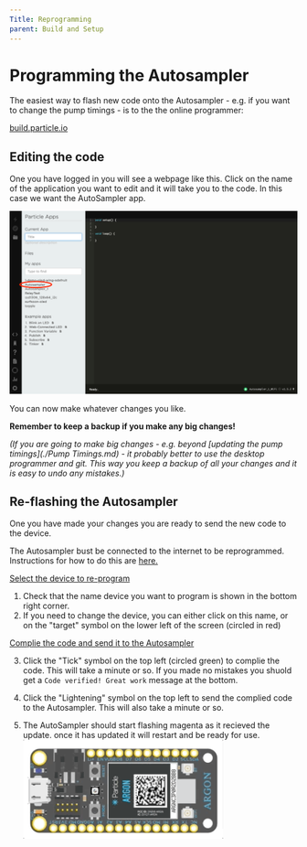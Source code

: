 ```yaml
---
Title: Reprogramming
parent: Build and Setup
---
```


# Programming the Autosampler

The easiest way to flash new code onto the Autosampler - e.g. if you want to change the pump timings - is to the the online programmer:

[build.particle.io](http://build.particle.io)



## Editing the code

One you have logged in you will see a webpage like this. Click on the name of the application you want to edit and it will take you to the code. In this case we want the AutoSampler app.

<img src="../img/buildParticleFirstPage.png"  width="700" />

You can now make whatever changes you like.

 **Remember to keep a backup if you make any big changes!**

*(If you are going to make big changes - e.g. beyond [updating the pump timings](./Pump Timings.md)  - it probably better to use the desktop programmer and git. This way you keep a backup of all your changes and it is easy to undo any mistakes.)*



## Re-flashing the Autosampler

One you have made your changes you are ready to send the new code to the device.

The Autosampler bust be connected to the internet to be reprogrammed. Instructions for how to do this are [here.](../RemoteOps.md)

<u>Select the device to re-program</u>

1. Check that the name device you want to program is shown in the bottom right corner.
2. If you need to change the device, you can either click on this name, or on the "target" symbol on the lower left of the screen (circled in red)

<u>Complie the code and send it to the Autosampler</u>

3. Click the "Tick" symbol on the top left (circled green) to complie the code. This will take a minute or so.  If you made no mistakes you shuold get a `Code verified! Great work` message at the bottom.

4. Click the "Lightening" symbol on the top left to send the complied code to the Autosampler. This will also take a minute or so. 

5. The AutoSampler should start flashing magenta as it recieved the update. once it has updated it will restart and be ready for use.
   <img src="../img/otaUpdate.gif" width="350:" />

   